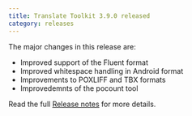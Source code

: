 ```yaml
---
title: Translate Toolkit 3.9.0 released
category: releases
---
```


The major changes in this release are:

- Improved support of the Fluent format
- Improved whitespace handling in Android format
- Improvements to POXLIFF and TBX formats
- Improvedemnts of the pocount tool

Read the full [Release notes](http://docs.translatehouse.org/projects/translate-toolkit/en/latest/releases/3.9.0.html) for more details.
